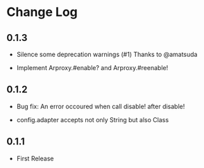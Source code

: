 # Change Log
## 0.1.3
* Silence some deprecation warnings (#1)
  Thanks to @amatsuda

* Implement Arproxy.#enable? and Arproxy.#reenable!

## 0.1.2
* Bug fix: An error occoured when call disable! after disable!

* config.adapter accepts not only String but also Class

## 0.1.1
* First Release
